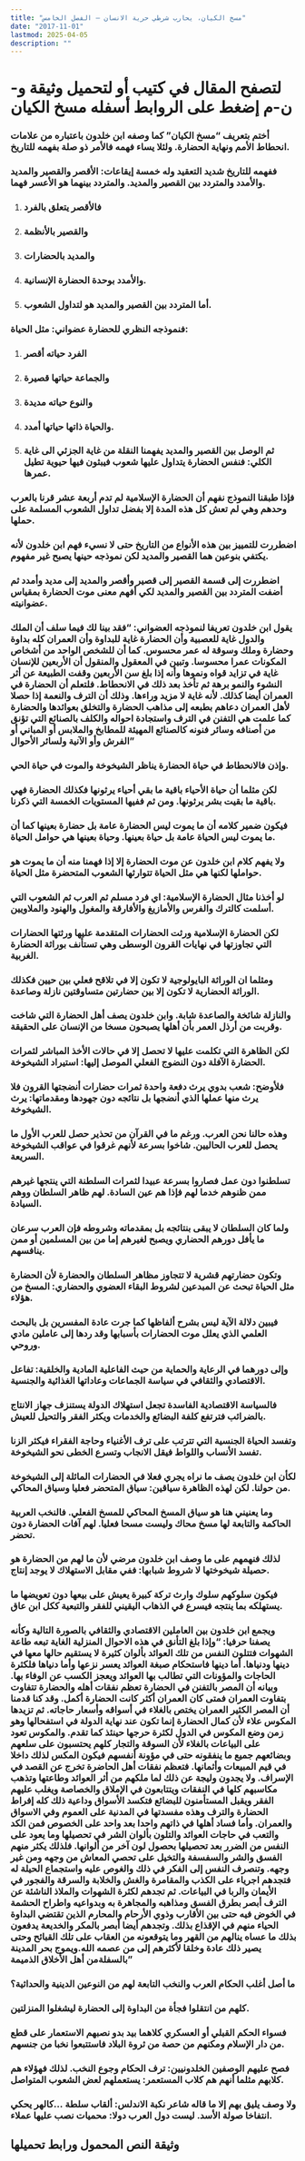 ```yaml
---
title: "مسخ الكيان، يحارب شرطي حرية الانسان – الفصل الخامس"
date: "2017-11-01"
lastmod: 2025-04-05
description: ""
---
```

# **لتصفح المقال في كتيب أو لتحميل وثيقة و-ن-م إضغط على الروابط أسفله** **مسخ الكيان**

### أختم بتعريف “مسخ الكيان” كما وصفه ابن خلدون باعتباره من علامات انحطاط الأمم ونهاية الحضارة. ولئلا يساء فهمه فالأمر ذو صلة بفهمه للتاريخ.

### ففهمه للتاريخ شديد التعقيد وله خمسة إيقاعات: الأقصر والقصير والمديد والأمدد والمتردد بين القصير والمديد. والمتردد بينهما هو الأعسر فهما.

1. ### فالأقصر يتعلق بالفرد
2. ### والقصير بالأنظمة
3. ### والمديد بالحضارات
4. ### والأمدد بوحدة الحضارة الإنسانية.
5. ### أما المتردد بين القصير والمديد هو لتداول الشعوب.

### فنموذجه النظري للحضارة عضواني: مثل الحياة:

1. ### الفرد حياته أقصر
2. ### والجماعة حياتها قصيرة
3. ### والنوع حياته مديدة
4. ### والحياة ذاتها حياتها أمدد.
5. ### ثم الوصل بين القصير والمديد يفهمنا النقلة من غاية الجزئي الى غاية الكلي: فنفس الحضارة يتداول عليها شعوب فيبثون فيها حيوية تطيل عمرها.

### فإذا طبقنا النموذج نفهم أن الحضارة الإسلامية لم تدم أربعة عشر قرنا بالعرب وحدهم وهي لم تعش كل هذه المدة إلا بفضل تداول الشعوب المسلمة على حملها.

### اضطررت للتمييز بين هذه الأنواع من التاريخ حتى لا نسيء فهم ابن خلدون لأنه يكتفي بنوعين هما القصير والمديد لكن نموذجه حينها يصبح غير مفهوم.

### اضطررت إلى قسمة القصير إلى قصير وأقصر والمديد إلى مديد وأمدد ثم أضفت المتردد بين القصير والمديد لكي أفهم معنى موت الحضارة بمقياس عضوانيته.

### يقول ابن خلدون تعريفا لنموذجه العضواني: “فقد بينا لك فيما سلف أن الملك والدول غاية للعصبية وأن الحضارة غاية للبداوة وأن العمران كله بداوة وحضارة وملك وسوقة له عمر محسوس. كما أن للشخص الواحد من أشخاص المكونات عمرا محسوسا. وتبين في المعقول والمنقول أن الأربعين للإنسان غاية في تزايد قواه ونموها وأنه إذا بلغ سن الأربعين وقفت الطبيعة عن أثر النشوء والنمو برهة ثم تأخذ بعد ذلك في الانحطاط. فلتعلم أن الحضارة في العمران أيضا كذلك. لأنه غاية لا مزيد وراءها. وذلك أن الترف والنعمة إذا حصلا لأهل العمران دعاهم بطبعه إلى مذاهب الحضارة والتخلق بعوائدها والحضارة كما علمت هي التفنن في الترف واستجادة احواله والكلف بالصنائع التي تؤنق من أصنافه وسائر فنونه كالصنائع المهيئة للمطابخ والملابس أو المباني أو الفرش وأو الآنية ولسائر الأحوال”

### وإذن فالانحطاط في حياة الحضارة يناظر الشيخوخة والموت في حياة الحي.

### لكن مثلما أن حياة الأحياء باقية ما بقي أحياء يرثونها فكذلك الحضارة فهي باقية ما بقيت بشر يرثونها. ومن ثم ففيها المستويات الخمسة التي ذكرنا.

### فيكون ضمير كلامه أن ما يموت ليس الحضارة عامة بل حضارة بعينها كما أن ما يموت ليس الحياة عامة بل حياة بعينها. وحياة بعينها هي حوامل الحياة.

### ولا يفهم كلام ابن خلدون عن موت الحضارة إلا إذا فهمنا منه أن ما يموت هو حواملها لكنها هي مثل الحياة تتوارثها الشعوب المتحضرة مثل الحياة.

### لو أخذنا مثال الحضارة الإسلامية: اي فرد مسلم ثم العرب ثم الشعوب التي أسلمت كالترك والفرس والأمازيغ والأفارقة والمغول والهنود والملاويين.

### لكن الحضارة الإسلامية ورثت الحضارات المتقدمة عليها ورثتها الحضارات التي تجاوزتها في نهايات القرون الوسطى وهي تستأنف بوراثة الحضارة الغربية.

### ومثلما ان الوراثة البايولوجية لا تكون إلا في تلاقح فعلي بين حيين فكذلك الوراثة الحضارية لا تكون إلا بين حضارتين متساوقتين نازلة وصاعدة.

### والنازلة شائخة والصاعدة شابة. وابن خلدون يصف أهل الحضارة التي شاخت وقربت من أرذل العمر بأن أهلها يصبحون مسخا من الإنسان على الحقيقة.

### لكن الظاهرة التي تكلمت عليها لا تحصل إلا في حالات الأخذ المباشر لثمرات الحضارة الآفلة دون النضوج الفعلي الموصل إليها: استيراد الشيخوخة.

### فلأوضح: شعب بدوي يرث دفعة واحدة ثمرات حضارات أنضجتها القرون فلا يرث منها عملها الذي أنضجها بل نتائجه دون جهودها ومقدماتها: يرث الشيخوخة.

### وهذه حالنا نحن العرب. ورغم ما في القرآن من تحذير حصل للعرب الأول ما يحصل للعرب الحاليين. شاخوا بسرعة لأنهم غرقوا في عواقب الشيخوخة السريعة.

### تسلطنوا دون عمل فصاروا بسرعة عبيدا لثمرات السلطنة التي ينتجها غيرهم ممن ظنوهم خدما لهم فإذا هم عين السادة. لهم ظاهر السلطان ووهم السيادة.

### ولما كان السلطان لا يبقى بنتائجه بل بمقدماته وشروطه فإن العرب سرعان ما يأفل دورهم الحضاري ويصبح لغيرهم إما من بين المسلمين أو ممن ينافسهم.

### وتكون حضارتهم قشرية لا تتجاوز مظاهر السلطان والحضارة لأن الحضارة مثل الحياة تبحث عن المبدعين لشروط البقاء العضوي والحضاري: المسخ من هؤلاء.

### فيبين دلالة الآية ليس بشرح ألفاظها كما جرت عادة المفسرين بل بالبحث العلمي الذي يعلل موت الحضارات بأسبابها وقد ردها إلى عاملين مادي وروحي.

### وإلى دورهما في الرعاية والحماية من حيث الفاعلية المادية والخلقية: تفاعل الاقتصادي والثقافي في سياسة الجماعات وعاداتها الغذائية والجنسية.

### فالسياسة الاقتصادية الفاسدة تجعل استهلاك الدولة يستنزف جهاز الانتاج بالضرائب فترتفع كلفة البضائع والخدمات ويكثر الفقر والتحيل للعيش.

### وتفسد الحياة الجنسية التي تترتب على ترف الأغنياء وحاجة الفقراء فيكثر الزنا تفسد الأنساب واللواط فيقل الانجاب وتسرع الخطى نحو الشيخوخة.

### لكأن ابن خلدون يصف ما نراه يجري فعلا في الحضارات المائلة إلى الشيخوخة من حولنا. لكن لهذه الظاهرة سياقين: سياق المتحضر فعليا وسياق المحاكي.

### وما يعنيني هنا هو سياق المسخ المحاكي للمسخ الفعلي. فالنخب العربية الحاكمة والتابعة لها مسخ محاك وليست مسحا فعليا. لهم آفات الحضارة دون تحضر.

### لذلك فنهمهم على ما وصف ابن خلدون مرضي لأن ما لهم من الحضارة هو حصيلة شيخوختها لا شروط شبابها: ففي مقابل الاستهلاك لا يوجد إنتاج.

### فيكون سلوكهم سلوك وارث تركة كبيرة يعيش على بيعها دون تعويضها ما يستهلكه بما ينتجه فيسرع في الذهاب اليقيني للفقر والتبعية ككل ابن عاق.

### ويجمع ابن خلدون بين العاملين الاقتصادي والثقافي بالصورة التالية وكأنه يصفنا حرفيا: “وإذا بلغ التأنق في هذه الاحوال المنزلية الغاية تبعه طاعة الشهوات فتتلون النفس من تلك العوائد بألوان كثيرة لا يستقيم حالها معها في دينها ودنياها. أما دينها فاستحكام صبغة العوائد يعسر نزعها وأما دنياها فلكثرة الحاجات والمؤونات التي تطالب بها العوائد ويعجز الكسب عن الوفاء بها. وبيانه أن المصر بالتفنن في الحضارة تعظم نفقات أهله والحضارة تتفاوت بتفاوت العمران فمتى كان العمران أكثر كانت الحضارة أكمل. وقد كنا قدمنا أن المصر الكثير العمران يختص بالغلاء في أسواقه وأسعار حاجاته. ثم تزيدها المكوس علاء لأن كمال الحضارة إنما تكون عند نهاية الدولة في استفحالها وهو زمن وضع المكوس في الدول لكثرة حرجها حينئذ كما تقدم. والمكوس تعود على البياعات بالغلاء لأن السوقة والتجار كلهم يحتسبون على سلعهم وبضائعهم جميع ما ينفقونه حتى في مؤونة أنفسهم فيكون المكس لذلك داخلا في قيم المبيعات وأثمانها. فتعظم نفقات أهل الحاضرة تخرج عن القصد في الإسراف. ولا يجدون وليجة عن ذلك لما ملكهم من أثر العوائد وطاعتها وتذهب مكاسبهم كلها في النفقات ويتتابعون في الإملاق والخصاصة ويغلب عليهم الفقر ويقبل المستأمنون للبضائع فتكسد الأسواق وداعية ذلك كله إفراط الحضارة والترف وهذه مفسدتها في المدنية على العموم وفي الاسواق والعمران. وأما فساد أهلها في ذاتهم واحدا بعد واحد على الخصوص فمن الكد والتعب في حاجات العوائد والتلون بألوان الشر في تحصيلها وما يعود على النفس من الضرر بعد تحصيلها بحصول لون آخر من ألوانها. فلذلك يكثر منهم الفسق والشر والسفسفة والتخيل على تحصي المعاش من وجهه ومن غير وجهه. وتنصرف النفس إلى الفكر في ذلك والغوص عليه واستجماع الحيلة له فتجدهم اجرياء على الكذب والمقامرة والغش والخلابة والسرقة والفجور في الأيمان والربا في البياعات. ثم تجدهم لكثرة الشهوات والملاذ الناشئة عن الترف أبصر بطرق الفسق ومذاهبه والمجاهرة به وبدواعيه واطراح الحشمة في الخوض فيه حتى بين الأقارب وذوي الأرحام والمحارم الذين تقتضي البداوة الحياء منهم في الإقذاع بذلك. وتجدهم أيضا أبصر بالمكر والخديعة يدفعون بذلك ما عساه ينالهم من القهر وما يتوقعونه من العقاب على تلك القبائح وحتى يصير ذلك عادة وخلقا لأكثرهم إلى من عصمه الله.ويموج بحر المدينة بالسفلةمن أهل الأخلاق الذميمة”

### ما أصل أغلب الحكام العرب والنخب التابعة لهم من النوعين الدينية والحداثية؟

### كلهم من انتقلوا فجأة من البداوة إلى الحضارة ليشغلوا المنزلتين.

### فسواء الحكم القبلي أو العسكري كلاهما بيد بدو نصبهم الاستعمار على قطع من دار الإسلام ومكنهم من حصة من ثروة البلاد فاستتبعوا نخبا من جنسهم.

### فصح عليهم الوصفين الخلدونيين: ترف الحكام وجوع النخب. لذلك فهؤلاء هم كلابهم مثلما أنهم هم كلاب المستعمر: يستعملهم لعض الشعوب المتواصل.

### ولا وصف يليق بهم إلا ما قاله شاعر نكبة الاندلس: ألقاب سلطة …كالهر يحكي انتفاخا صولة الأسد. ليست دول العرب دولا: محميات نصب عليها عملاء.

## وثيقة النص المحمول ورابط تحميلها

###
